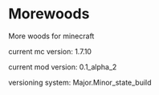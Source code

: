 Morewoods
=========

More woods for minecraft

current mc version: 1.7.10

current mod version: 0.1_alpha_2

versioning system: Major.Minor_state_build